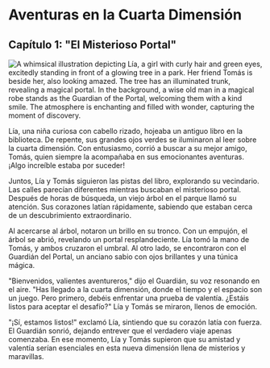 # Aventuras en la Cuarta Dimensión

## Capítulo 1: "El Misterioso Portal"
![A whimsical illustration depicting Lía, a girl with curly hair and green eyes, excitedly standing in front of a glowing tree in a park. Her friend Tomás is beside her, also looking amazed. The tree has an illuminated trunk, revealing a magical portal. In the background, a wise old man in a magical robe stands as the Guardian of the Portal, welcoming them with a kind smile. The atmosphere is enchanting and filled with wonder, capturing the moment of discovery.](C:\\Users\\david\\Desktop\\StoryBookLLM\\static\\ImagenesGeneradas\\cuento_El_mundo_de_la_cuarta_dimensio_20250317_141424\\imagen_A_whimsical_illustration_depic_20250317_141424.png)

Lía, una niña curiosa con cabello rizado, hojeaba un antiguo libro en la biblioteca. De repente, sus grandes ojos verdes se iluminaron al leer sobre la cuarta dimensión. Con entusiasmo, corrió a buscar a su mejor amigo, Tomás, quien siempre la acompañaba en sus emocionantes aventuras. ¡Algo increíble estaba por suceder!

Juntos, Lía y Tomás siguieron las pistas del libro, explorando su vecindario. Las calles parecían diferentes mientras buscaban el misterioso portal. Después de horas de búsqueda, un viejo árbol en el parque llamó su atención. Sus corazones latían rápidamente, sabiendo que estaban cerca de un descubrimiento extraordinario.

Al acercarse al árbol, notaron un brillo en su tronco. Con un empujón, el árbol se abrió, revelando un portal resplandeciente. Lía tomó la mano de Tomás, y ambos cruzaron el umbral. Al otro lado, se encontraron con el Guardián del Portal, un anciano sabio con ojos brillantes y una túnica mágica.

"Bienvenidos, valientes aventureros," dijo el Guardián, su voz resonando en el aire. "Has llegado a la cuarta dimensión, donde el tiempo y el espacio son un juego. Pero primero, debéis enfrentar una prueba de valentía. ¿Estáis listos para aceptar el desafío?" Lía y Tomás se miraron, llenos de emoción.

"¡Sí, estamos listos!" exclamó Lía, sintiendo que su corazón latía con fuerza. El Guardián sonrió, dejando entrever que el verdadero viaje apenas comenzaba. En ese momento, Lía y Tomás supieron que su amistad y valentía serían esenciales en esta nueva dimensión llena de misterios y maravillas.